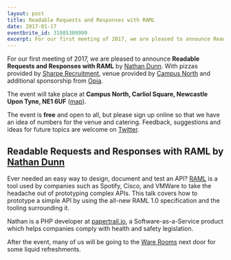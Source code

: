 ```yaml
---
layout: post
title: Readable Requests and Responses with RAML
date: 2017-01-17
eventbrite_id: 31085309999
excerpt: For our first meeting of 2017, we are pleased to announce Readable Requests and Responses with RAML by Nathan Dunn.
---
```

For our first meeting of 2017, we are pleased to announce **Readable Requests and Responses with RAML** by [Nathan Dunn][1].
With pizzas provided by [Sharpe Recruitment][2], venue provided by [Campus North][3] and additional sponsorship from [Opia][4].

The event will take place at **Campus North, Carliol Square, Newcastle Upon Tyne, NE1 6UF** ([map][5]).

The event is **free** and open to all, but please sign up online so that we have an idea of numbers for the venue and catering.
Feedback, suggestions and ideas for future topics are welcome on [Twitter][6].

## Readable Requests and Responses with RAML by [Nathan Dunn][1]

Ever needed an easy way to design, document and test an API?
[RAML][7] is a tool used by companies such as Spotify, Cisco, and VMWare to take the headache out of prototyping complex APIs.
This talk covers how to prototype a simple API by using the all-new RAML 1.0 specification and the tooling surrounding it.

Nathan is a PHP developer at [papertrail.io][8], a Software-as-a-Service product which helps companies comply with health and safety legislation.

After the event, many of us will be going to the [Ware Rooms][9] next door for some liquid refreshments.

[1]: https://twitter.com/nathanjdunn
[2]: http://www.sharperecruitment.co.uk/
[3]: http://campusnorth.co.uk/
[4]: https://www.opia-sp.com/en/home
[5]: https://www.google.co.uk/maps/place/Campus+North/@54.9729132,-1.610583,17z/data=!3m1!4b1!4m5!3m4!1s0x487e70c8214ef835:0x728e1f222751ef97!8m2!3d54.9728115!4d-1.6082737
[6]: https://twitter.com/phpne
[7]: http://raml.org/
[8]: https://www.papertrail.io/uk/
[9]: http://www.eurohostels.co.uk/newcastle/the-ware-rooms/
